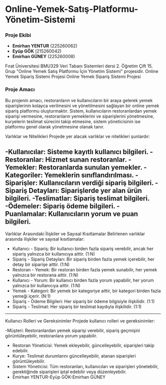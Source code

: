 # Online-Yemek-Satış-Platformu-Yönetim-Sistemi
### Proje Ekibi

- **Emirhan YENTUR** (225260062)
- **Eyüp GÖK** (215260042)
- **Emirhan GÜNEY** (225260008)
  
Fırat Üniversitesi BMU329 Veri Tabanı Sistemleri dersi 2. Öğretim Çift 15. Grup "Online Yemek Satış Platformu İçin Yönetim Sistemi" projesidir. Online Yemek Sipariş Sistemi Projesi
Online Yemek Sipariş Sistemi Projesi

### Proje Amacı
Bu projenin amacı, restoranların ve kullanıcıların bir araya gelerek yemek siparişlerinin kolayca verilmesini ve yönetilmesini sağlayan bir online yemek sipariş platformu oluşturmaktır. Sistem, kullanıcıların restoranlardan yemek siparişi vermesine, restoranların yemeklerini ve siparişlerini yönetmesine, kuryelerin teslimat sürecini takip etmesine, sistem yöneticisinin ise platformu genel olarak yönetmesine olanak tanır.

Varlıklar ve Nitelikleri
Projede yer alacak varlıklar ve nitelikleri şunlardır:

-Kullanıcılar: Sisteme kayıtlı kullanıcı bilgileri.
-Restoranlar: Hizmet sunan restoranlar.
-Yemekler: Restoranlarda sunulan yemekler.
-Kategoriler: Yemeklerin sınıflandırılması.
-Siparişler: Kullanıcıların verdiği sipariş bilgileri.
-Sipariş Detayları: Siparişlerde yer alan ürün bilgileri.
-Teslimatlar: Sipariş teslimat bilgileri.
-Ödemeler: Sipariş ödeme bilgileri.
-Puanlamalar: Kullanıcıların yorum ve puan bilgileri.
---
Varlıklar Arasındaki İlişkiler ve Sayısal Kısıtlamalar
Belirlenen varlıklar arasında ilişkiler ve sayısal kısıtlamalar:

- Kullanıcı - Sipariş: Bir kullanıcı birden fazla sipariş verebilir, ancak her sipariş yalnızca bir kullanıcıya aittir. (1:N)
- Sipariş - Sipariş Detayları: Bir sipariş birden fazla yemek içerebilir, her detay bir siparişe aittir. (1:N)
- Restoran - Yemek: Bir restoran birden fazla yemek sunabilir, her yemek yalnızca bir restorana aittir. (1:N)
- Kullanıcı - Yorum: Bir kullanıcı birden fazla yorum yapabilir, her yorum yalnızca bir kullanıcıya aittir. (1:N)
- Yemek - Kategori: Bir yemek bir kategoriye aittir, bir kategori birden fazla yemeği içerir. (N:1)
- Sipariş - Ödeme Bilgileri: Her sipariş bir ödeme bilgisiyle ilişkilidir. (1:1)
- Sipariş - Teslimat: Her sipariş bir teslimat kaydıyla ilişkilidir. (1:1)

---

Kullanıcı Rolleri ve Gereksinimler Projede kullanıcı rolleri ve gereksinimler:

-Müşteri: Restoranlardan yemek siparişi verebilir, sipariş geçmişini görüntüleyebilir, restoranlara yorum yapabilir.
- Restoran Yöneticisi: Yemek ekleyebilir, güncelleyebilir, siparişleri takip edebilir.
- Kurye: Teslimat durumlarını güncelleyebilir, atanan siparişleri görüntüleyebilir.
- Sistem Yöneticisi: Tüm restoranları, kullanıcıları ve siparişleri yönetebilir, gerektiğinde siparişleri iptal edebilir veya düzenleyebilir.
- Emirhan YENTUR-Eyüp GÖK-Emirhan GÜNEY
